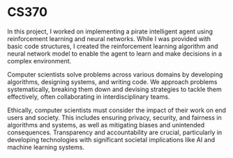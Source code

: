 # CS370

In this project, I worked on implementing a pirate intelligent agent using reinforcement learning and neural networks. While I was provided with basic code structures, I created the reinforcement learning algorithm and neural network model to enable the agent to learn and make decisions in a complex environment.

Computer scientists solve problems across various domains by developing algorithms, designing systems, and writing code. We approach problems systematically, breaking them down and devising strategies to tackle them effectively, often collaborating in interdisciplinary teams.

Ethically, computer scientists must consider the impact of their work on end users and society. This includes ensuring privacy, security, and fairness in algorithms and systems, as well as mitigating biases and unintended consequences. Transparency and accountability are crucial, particularly in developing technologies with significant societal implications like AI and machine learning systems.
